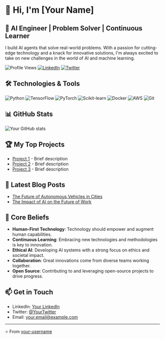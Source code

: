 # 👋 Hi, I'm [Your Name]

## 🚀 AI Engineer | Problem Solver | Continuous Learner

I build AI agents that solve real-world problems. With a passion for cutting-edge technology and a knack for innovative solutions, I'm always excited to take on new challenges in the world of AI and machine learning.

![Profile Views](https://komarev.com/ghpvc/?username=your-github-username&color=brightgreen)
[![LinkedIn](https://img.shields.io/badge/-LinkedIn-blue?style=flat-square&logo=Linkedin&logoColor=white&link=https://www.linkedin.com/in/your-profile/)](https://www.linkedin.com/in/your-profile/)
[![Twitter](https://img.shields.io/badge/-Twitter-1DA1F2?style=flat-square&logo=twitter&logoColor=white&link=https://twitter.com/your-handle)](https://twitter.com/your-handle)

## 🛠️ Technologies & Tools

![Python](https://img.shields.io/badge/-Python-3776AB?style=flat-square&logo=Python&logoColor=white)
![TensorFlow](https://img.shields.io/badge/-TensorFlow-FF6F00?style=flat-square&logo=TensorFlow&logoColor=white)
![PyTorch](https://img.shields.io/badge/-PyTorch-EE4C2C?style=flat-square&logo=PyTorch&logoColor=white)
![Scikit-learn](https://img.shields.io/badge/-Scikit--learn-F7931E?style=flat-square&logo=scikit-learn&logoColor=white)
![Docker](https://img.shields.io/badge/-Docker-2496ED?style=flat-square&logo=docker&logoColor=white)
![AWS](https://img.shields.io/badge/-AWS-232F3E?style=flat-square&logo=amazon-aws&logoColor=white)
![Git](https://img.shields.io/badge/-Git-F05032?style=flat-square&logo=git&logoColor=white)

## 📊 GitHub Stats

![Your GitHub stats](https://github-readme-stats.vercel.app/api?username=your-github-username&show_icons=true&theme=radical)

## 🏆 My Top Projects

- [Project 1](https://github.com/your-username/project1) - Brief description
- [Project 2](https://github.com/your-username/project2) - Brief description
- [Project 3](https://github.com/your-username/project3) - Brief description

## 📝 Latest Blog Posts

<!-- BLOG-POST-LIST:START -->
- [The Future of Autonomous Vehicles in Cities](https://yourblog.com/post1)
- [The Impact of AI on the Future of Work](https://yourblog.com/post2)
<!-- BLOG-POST-LIST:END -->

## 🌟 Core Beliefs

- **Human-First Technology**: Technology should empower and augment human capabilities.
- **Continuous Learning**: Embracing new technologies and methodologies is key to innovation.
- **Ethical AI**: Developing AI systems with a strong focus on ethics and societal impact.
- **Collaboration**: Great innovations come from diverse teams working together.
- **Open Source**: Contributing to and leveraging open-source projects to drive progress.

## 📫 Get in Touch

- LinkedIn: [Your LinkedIn](https://www.linkedin.com/in/your-profile/)
- Twitter: [@YourTwitter](https://twitter.com/your-handle)
- Email: your.email@example.com

---

⭐️ From [your-username](https://github.com/your-username)
